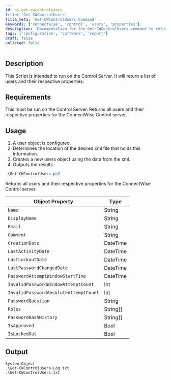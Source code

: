 ```yaml
---
id: ps-get-cwcontrolusers
title: 'Get-CWControlUsers'
title_meta: 'Get-CWControlUsers Command'
keywords: ['connectwise', 'control', 'users', 'properties']
description: 'Documentation for the Get-CWControlUsers command to return a list of users and their respective properties on the ConnectWise Control server.'
tags: ['configuration', 'software', 'report']
draft: false
unlisted: false
---
```

## Description
This Script is intended to run on the Control Server. It will return a list of users and their respective properties.

## Requirements
This must be run on the Control Server.
Returns all users and their respective properties for the ConnectWise Control server.

## Usage
1. A user object is configured.
2. Determines the location of the desired xml file that holds this information.
3. Creates a new users object using the data from the xml.
4. Outputs the results.



```powershell
.\Get-CWControlUsers.ps1
```
Returns all users and their respective properties for the ConnectWise Control server.

| Object Property       | Type     |
| --------------------- | -------- |
| `Name`                | String   |
| `DisplayName`         | String   |
| `Email`               | String   |
| `Comment`             | String   |
| `CreationDate`        | DateTime |
| `LastActivityDate`    | DateTime |
| `LastLockoutDate`     | DateTime |
| `LastPasswordChangedDate` | DateTime  |
| `PasswordAttemptWindowStartTime`  | DateTime |
| `InvalidPasswordWindowAttemptCount`  | Int   |
| `InvalidPasswordAbsoluteAttemptCount`  | Int   |
| `PasswordQuestion`    | String   |
| `Roles`               | String[] |
| `PasswordHashHistory` | String[] |
| `IsApproved`          | Bool     |
| `IsLockedOut`         | Bool     |

## Output
    System Object
    .\Get-CWControlUsers-Log.txt
    .\Get-CWControlUsers.txt

